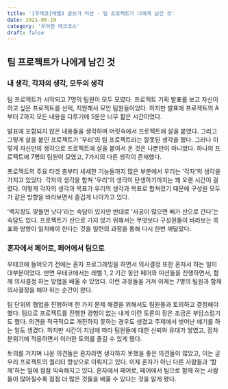 ```yaml
---
title: '[우테코]레벨3 글쓰기 미션 - 팀 프로젝트가 나에게 남긴 것'
date: 2021-08-10
category: '우아한 테크코스'
draft: false
---
```


## 팀 프로젝트가 나에게 남긴 것

### 내 생각, 각자의 생각, 모두의 생각

팀 프로젝트가 시작되고 7명의 팀원이 모두 모였다. 프로젝트 기획 발표를 보고 자신이 하고 싶은 프로젝트를 선택, 지원해서 모인 팀원들이었다. 하지만 발표에 프로젝트의 A부터 Z까지 모든 내용을 다루기에 5분은 너무 짧은 시간이었다.

발표에 포함되지 않은 내용들을 생각하며 머릿속에서 프로젝트에 살을 붙였다. 그리고 그렇게 살을 붙인 프로젝트가 '우리'의 팀 프로젝트라는 잘못된 생각을 했다. 그러나 이렇게 자신만의 생각으로 프로젝트에 살을 붙여서 온 것은 나뿐만이 아니었다. 하나의 프로젝트에 7명의 팀원이 모였고, 7가지의 다른 생각이 존재했다.

프로젝트의 주요 타겟 층부터 세세한 기능들까지 많은 부분에서 우리는 '각자'의 생각을 가지고 있었다. 각자의 생각을 합쳐 '우리'의 생각이 탄생하기까지는 꽤 오랜 시간이 걸렸다. 이렇게 각자의 생각과 목표가 우리의 생각과 목표로 합쳐졌기 때문에 구성원 모두가 같은 방향을 바라보면서 즐겁게 나아가고 있다.

'백지장도 맞들면 낫다'라는 속담이 있지만 반대로 '사공이 많으면 배가 산으로 간다'는 속담도 있다. 프로젝트가 산으로 가지 않기 위해서는 무엇보다 구성원들이 바라보는 목표와 방향이 일치해야 한다는 것을 일련의 과정을 통해 다시 한번 깨달았다.

### 혼자에서 페어로, 페어에서 팀으로

우테코에 들어오기 전에는 혼자 프로그래밍을 하면서 의사결정 또한 혼자서 하는 일이 대부분이었다. 반면 우테코에서는 레벨 1, 2 기간 동안 페어와 미션들을 진행하면서, 함께 의사결정 하는 방법을 배울 수 있었다. 이런 과정들을 거쳐 이제는 7명의 팀원과 함께 의사결정을 해야 하는 순간이 왔다.

팀 단위의 협업을 진행하며 한 가지 문제 해결을 위해서도 팀원들과 토의하고 결정해야 했다. 팀으로 프로젝트를 진행한 경험이 없는 내게 이런 토론의 장은 조금은 부담스럽기도 했다. 의견을 적극적으로 개진하지 못하는 경우도 생겼고 주제에서 벗어난 얘기를 하는 일도 생겼다. 하지만 시간이 지남에 따라 팀원들에 대한 신뢰와 유대가 쌓였고, 점차 분위기에 적응하면서 이러한 토의를 즐길 수 있게 됐다.

토의를 거치며 나온 의견들은 혼자라면 생각하지 못했을 좋은 의견들이 많았고, 이는 곧 우리 프로젝트의 퀄리티 향상으로 이뤄지고 있다. 이제 혼자가 아닌 다른 사람들과 '함께'하는 일에 점점 익숙해지고 있다. 혼자에서 페어로, 페어에서 팀으로 함께 하는 사람들이 많아질수록 점점 더 많은 것들을 배울 수 있다는 것을 알게 됐다.

<!-- ### 믿음직한 팀원들, 그리고 나

레벨 3이 시작하고 얼마 안 돼서 이런 조언을 받았다.

> "유조는 어려운 문제가 생겼을 때 스스로 해결하기보다는 동료들에게 많이 의존하는 거 같아요"

이제 곧 팀이 정해지고 팀 프로젝트를 시작해야 하는 시점에서 듣게 된 이 조언은 지난 시간 학습했던 방법들을 되돌아보게 했다. 그동안 혼자서 해결하지 못하는 문제가 발생했을 때 동료 크루들에게 많이 의존하고 있었다는 걸 그제야 깨닫게 됐다. 함께 미션을 진행하는 페어 외에도 많은 프론트엔드 크루들이 지식과 경험을 나누는 일에 전혀 스스럼이 없었고 자연스럽게 어려운 문제가 생기면 동료 크루들에게 의존하여 문제를 해결해 왔다.

프로젝트를 시작하기 전에 조언을 듣고 기존 학습 방법의 문제를 깨달은 것은 정말 다행이었다. 이런 문제를 개선하지 않은 채 기존의 방법들을 답습해 나간다면 팀원들의 발목을 잡을 수도 있다는 생각이 들었다. 그래서 팀 프로젝트를 시작하면서부터는 동료들에게 의존하여 문제를 해결하지 않겠다는 다짐을 했다.

다짐을 실천하면서 힘들 때도 있었다.

> "체프한테 물어보면 내가 만든 Custom Hook이 왜 동작하지 않는지 금방 알 수 있을 텐데"

> "썬에게 물어보면 `<div>` 태그가 왜 가운데로 안 가는지 바로 알 수 있을 텐데"

때로는 위와 같은 약한 생각들이 들기도 했다. 하지만 문제를 스스로 해결하기 위해 노력했고, 지금도 노력하고 있다. 그리고 이런 노력 덕분에 프로젝트를 진행하면서도 계속해서 성장하고 있다.

앞으로 팀원들과 협력이 필요한 순간들도 존재할 것이고, 팀원들에게 도움을 청하거나 팀원들을 도와주는 일도 있을 것이다. 함께 프로젝트를 진행하고 있는 팀원들은 든든하고 신뢰할 수 있는 사람들이다. 팀원들이 나에게 이런 존재인 것처럼 나도 팀원들에게 든든하고 신뢰할 수 있는 사람이 되고 싶다. -->
